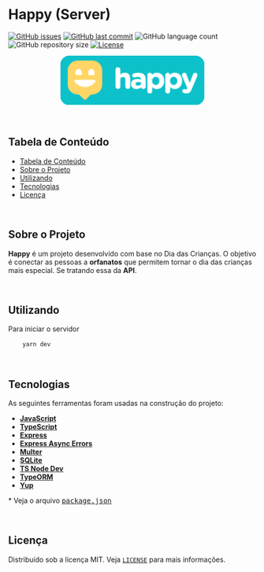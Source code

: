 # Happy (Server)

<!-- PROJECT SHIELDS -->

[![GitHub issues](https://img.shields.io/github/issues-raw/CarlosETB/happy-server.svg)](https://github.com/CarlosETB/happy-server/issues)
[![GitHub last commit](https://img.shields.io/github/last-commit/CarlosETB/happy-server.svg)](https://github.com/CarlosETB/happy-server/commits/master)
![GitHub language count](https://img.shields.io/github/languages/count/CarlosETB/happy-server?color=%2304D361)
![GitHub repository size](https://img.shields.io/github/repo-size/CarlosETB/happy-server)
[![License](https://img.shields.io/badge/license-MIT-brightgreen)](https://github.com/CarlosETB/happy-server/stargazers)

<!-- PROJECT LOGO -->

<p align="center">
    <img height="100px" src='./src/assets/logo.png' alt="Logo">
</p>

<br />

<!-- TABLE OF CONTENTS -->

## Tabela de Conteúdo

- [Tabela de Conteúdo](#tabela-de-conte%C3%BAdo)
- [Sobre o Projeto](#sobre-o-projeto)
- [Utilizando](#utilizando)
- [Tecnologias](#tecnologias)
- [Licença](#licen%C3%A7a)

<br />

<!-- ABOUT THE PROJECT -->

## Sobre o Projeto

**Happy** é um projeto desenvolvido com base no Dia das Crianças. O objetivo é conectar as pessoas a **orfanatos** que permitem tornar o dia das crianças mais especial. Se tratando essa da **API**.

<br />

<!-- USING -->

## Utilizando

Para iniciar o servidor

```sh
    yarn dev
```

<br />
 
## Tecnologias

As seguintes ferramentas foram usadas na construção do projeto:

- **[JavaScript](https://www.javascript.com/)**
- **[TypeScript](https://www.typescriptlang.org/)**
- **[Express](https://expressjs.com/)**
- **[Express Async Errors](https://www.npmjs.com/package/express-async-errors)**
- **[Multer](https://www.npmjs.com/package/multer/)**
- **[SQLite](https://sqlite.org/index.html/)**
- **[TS Node Dev](https://www.npmjs.com/package/ts-node-dev/)**
- **[TypeORM](https://typeorm.io/)**
- **[Yup](https://github.com/jquense/yup/)**

\* Veja o arquivo <kbd>[package.json](./package.json)</kbd>

<br />

<!-- LICENSE -->

## Licença

Distribuído sob a licença MIT. Veja [`LICENSE`](./LICENSE) para mais informações.
